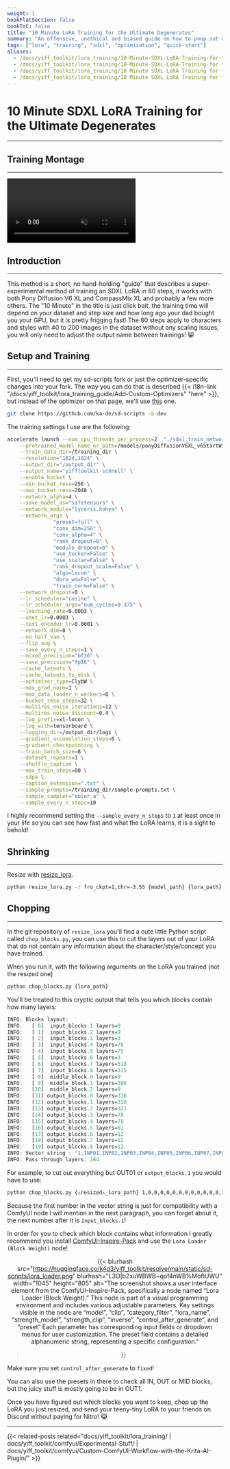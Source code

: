 ```yaml
---
weight: 1
bookFlatSection: false
bookToC: false
title: "10 Minute LoRA Training for the Ultimate Degenerates"
summary: "An offensive, unethical and biased guide on how to poop out awesome LoRAs with the bare minimal of effort and compute time."
tags: ["lora", "training", "sdxl", "optimization", "quick-start"]
aliases:
  - /docs/yiff_toolkit/lora_training/10-Minute-SDXL-LoRA-Training-for-the-Ultimate-Degenerates/
  - /docs/yiff_toolkit/lora_training/10-Minute-SDXL-LoRA-Training-for-the-Ultimate-Degenerates
  - /docs/yiff_toolkit/lora_training/10 Minute SDXL LoRA Training for the Ultimate Degenerates/
  - /docs/yiff_toolkit/lora_training/10 Minute SDXL LoRA Training for the Ultimate Degenerates
---
```


<!--markdownlint-disable MD025 MD033 MD034 -->

# 10 Minute SDXL LoRA Training for the Ultimate Degenerates

---

## Training Montage

---

<div class="video-container">
  <video autoplay loop muted playsinline>
    <source src="https://huggingface.co/k4d3/yiff_toolkit/resolve/main/static/sd-scripts/blaidd_training.mp4" type="video/mp4">
    Your browser does not support the video tag.
  </video>
</div>

## Introduction

---

This method is a short, no hand-holding "guide" that describes a super-experimental method of training an SDXL LoRA in 80 steps, it works with both Pony Diffusion V6 XL and CompassMix XL and probably a few more others. The "10 Minute" in the title is just click bait, the training time will depend on your dataset and step size and how long ago your dad bought you your GPU, but it is pretty frigging fast! The 80 steps apply to characters and styles with 40 to 200 images in the dataset without any scaling issues, you will only need to adjust the output name between trainings! 😸

## Setup and Training

---

First, you'll need to get my sd-scripts fork or just the optimizer-specific changes into your fork. The way you can do that is described {{< i18n-link "/docs/yiff_toolkit/lora_training_guide/Add-Custom-Optimizers" "here" >}}, but instead of the optimizer on that page, we'll use [this](https://raw.githubusercontent.com/ka-de/sd-scripts/lodew/library/optimizers/clybius.py) one.

```bash
git clone https://github.com/ka-de/sd-scripts -b dev
```

The training settings I use are the following:

```bash
accelerate launch --num_cpu_threads_per_process=2  "./sdxl_train_network.py" \
    --pretrained_model_name_or_path=/models/ponyDiffusionV6XL_v6StartWithThisOne.safetensors \
    --train_data_dir=/training_dir \
    --resolution="1024,1024" \
    --output_dir="/output_dir" \
    --output_name="yifftoolkit-schnell" \
    --enable_bucket \
    --min_bucket_reso=256 \
    --max_bucket_reso=2048 \
    --network_alpha=4 \
    --save_model_as="safetensors" \
    --network_module="lycoris.kohya" \
    --network_args \
               "preset=full" \
               "conv_dim=256" \
               "conv_alpha=4" \
               "rank_dropout=0" \
               "module_dropout=0" \
               "use_tucker=False" \
               "use_scalar=False" \
               "rank_dropout_scale=False" \
               "algo=locon" \
               "dora_wd=False" \
               "train_norm=False" \
    --network_dropout=0 \
    --lr_scheduler="cosine" \
    --lr_scheduler_args="num_cycles=0.375" \
    --learning_rate=0.0003 \
    --unet_lr=0.0003 \
    --text_encoder_lr=0.0001 \
    --network_dim=8 \
    --no_half_vae \
    --flip_aug \
    --save_every_n_steps=1 \
    --mixed_precision="bf16" \
    --save_precision="fp16" \
    --cache_latents \
    --cache_latents_to_disk \
    --optimizer_type=ClybW \
    --max_grad_norm=1 \
    --max_data_loader_n_workers=8 \
    --bucket_reso_steps=32 \
    --multires_noise_iterations=12 \
    --multires_noise_discount=0.4 \
    --log_prefix=xl-locon \
    --log_with=tensorboard \
    --logging_dir=/output_dir/logs \
    --gradient_accumulation_steps=6 \
    --gradient_checkpointing \
    --train_batch_size=8 \
    --dataset_repeats=1 \
    --shuffle_caption \
    --max_train_steps=80 \
    --sdpa \
    --caption_extension=".txt" \
    --sample_prompts=/training_dir/sample-prompts.txt \
    --sample_sampler="euler_a" \
    --sample_every_n_steps=10
```

I highly recommend setting the `--sample_every_n_steps` to `1` at least once in your life so you can see how fast and what the LoRA learns, it is a sight to behold!

## Shrinking

---

Resize with [resize_lora](https://github.com/elias-gaeros/resize_lora).

```bash
python resize_lora.py -r fro_ckpt=1,thr=-3.55 {model_path} {lora_path}
```

## Chopping

---

In the git repository of `resize_lora` you'll find a cute little Python script called `chop_blocks.py`, you can use this to cut the layers out of your LoRA that do not contain any information about the character/style/concept you have trained.

When you run it, with the following arguments on the LoRA you trained (not the resized one)

```bash
python chop_blocks.py {lora_path} 
```

You'll be treated to this cryptic output that tells you which blocks contain how many layers:

```r
INFO: Blocks layout:
INFO:   [ 0]  input_blocks.1 layers=9
INFO:   [ 1]  input_blocks.2 layers=9
INFO:   [ 2]  input_blocks.3 layers=3
INFO:   [ 3]  input_blocks.4 layers=78
INFO:   [ 4]  input_blocks.5 layers=75
INFO:   [ 5]  input_blocks.6 layers=3
INFO:   [ 6]  input_blocks.7 layers=318
INFO:   [ 7]  input_blocks.8 layers=315
INFO:   [ 8]  middle_block.0 layers=9
INFO:   [ 9]  middle_block.1 layers=306
INFO:   [10]  middle_block.2 layers=9
INFO:   [11] output_blocks.0 layers=318
INFO:   [12] output_blocks.1 layers=318
INFO:   [13] output_blocks.2 layers=321
INFO:   [14] output_blocks.3 layers=78
INFO:   [15] output_blocks.4 layers=78
INFO:   [16] output_blocks.5 layers=81
INFO:   [17] output_blocks.6 layers=12
INFO:   [18] output_blocks.7 layers=12
INFO:   [19] output_blocks.8 layers=12
INFO: Vector string : "1,INP01,INP02,INP03,INP04,INP05,INP06,INP07,INP08,MID00,MID01,MID02,OUT00,OUT01,OUT02,OUT03,OUT04,OUT05,OUT06,OUT07,OUT08"
INFO: Pass through layers: 264
```

For example, to cut out everything but OUT01 or `output_blocks.1` you would have to use:

```bash
python chop_blocks.py {⚠️resized⚠️_lora_path} 1,0,0,0,0,0,0,0,0,0,0,0,0,1,0,0,0,0,0,0,0
```

Because the first number in the vector string is just for compatibility with a ComfyUI node I will mention in the next paragraph, you can forget about it, the next number after it is `input_blocks.1`!

In order for you to check which block contains what information I greatly recommend you install [ComfyUI-Inspire-Pack](https://github.com/ltdrdata/ComfyUI-Inspire-Pack) and use the `Lora Loader (Block Weight)` node!

<div style="text-align: center;">

{{< blurhash
    src="https://huggingface.co/k4d3/yiff_toolkit/resolve/main/static/sd-scripts/lora_loader.png"
    blurhash="L3O|b2xuWBWB~qof4nWB%MofIUWU"
    width="1045"
    height="805"
    alt="The screenshot shows a user interface element from the ComfyUI-Inspire-Pack, specifically a node named “Lora Loader (Block Weight).” This node is part of a visual programming environment and includes various adjustable parameters. Key settings visible in the node are “model”, “clip”, “category_filter”, “lora_name”, “strength_model”, “strength_clip”, “inverse”, “control_after_generate”, and “preset” Each parameter has corresponding input fields or dropdown menus for user customization. The preset field contains a detailed alphanumeric string, representing a specific configuration."
>}}

</div>

Make sure you set `control_after_generate` to `fixed`!

You can also use the presets in there to check all IN, OUT or MID blocks, but the juicy stuff is mostly going to be in OUT1. <!-- ⚠️ TODO: I really need to train more LoRAs -->

Once you have figured out which blocks you want to keep, chop up the LoRA you just resized, and send your teeny-tiny LoRA to your friends on Discord without paying for Nitro! 😹

---

<!--
HUGO_SEARCH_EXCLUDE_START
-->
{{< related-posts related="docs/yiff_toolkit/lora_training/ | docs/yiff_toolkit/comfyui/Experimental-Stuff/ | docs/yiff_toolkit/comfyui/Custom-ComfyUI-Workflow-with-the-Krita-AI-Plugin/" >}}
<!--
HUGO_SEARCH_EXCLUDE_END
-->
